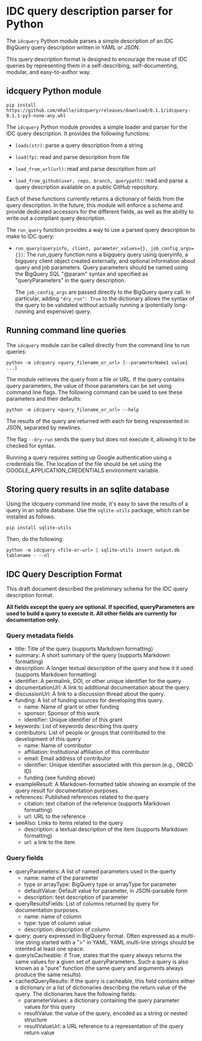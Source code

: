 
# IDC query description parser for Python

The `idcquery` Python module parses a simple description of an IDC
BigQuery query description written in YAML or JSON. 

This query description format is designed to encourage the reuse of
IDC queries by representing them in a self-describing, self-documenting,
modular, and easy-to-author way.  

## idcquery Python module

```pip install https://github.com/mhalle/idcquery/releases/download/0.1.1/idcquery-0.1.1-py3-none-any.whl```

The `idcquery` Python module provides a simple loader and parser for the IDC query description. It provides the following functions:

* `loads(str)`: parse a query description from a string

* `load(fp)`: read and parse description from file

* `load_from_url(url)`: read and parse description from url

* `load_from_github(user, repo, branch, querypath)`: read and
    parse a query description available on a public GitHub repository.

Each of these functions currently returns a dictionary of fields from the query
description. In the future, this module will enforce a schema and provide dedicated
accessors for the different fields, as well as the ability to write out a 
compliant query description. 

The `run_query` function provides a way to use a parsed query description 
to make to IDC query:

* `run_query(queryinfo, client, parameter_values={}, job_config_args={})`: 
The run_query function runs a bigquery query using queryinfo,
a bigquery client object created externally, and optional 
information about query and job parameters. Query parameters should
be named using the BigQuery SQL  "@param" syntax and specified as 
"queryParameters" in the query description. 



    The `job_config_args` are passed directly to the BigQuery query call. 
    In particular, adding `"dry_run": True` to the dictionary allows 
    the syntax of the query to be validated without actually running a
    (potentially long-running and expensive) query.

## Running command line queries

The `idcquery` module can be called directly from the command line to
run queries:

```python -m idcquery <query_filename_or_url> [--parameterName1 value1 ...]```

The module retrieves the query from a file or URL. If the query contains query
parameters, the value of those parameters can be set using command line flags.
The following command can be used to see these parameters and their defaults:

```python -m idcquery <query_filename_or_url> --help```

The results of the query are returned with each for being respresented in JSON, 
separated by newlines. 

The flag ``--dry-run`` sends the query but does not execute it, allowing it to be 
checked for syntax.

Running a query requires setting up Google authentication using 
a credentials file. The location of the file should be set using the
GOOGLE_APPLICATION_CREDENTIALS environment variable.

## Storing query results in an sqlite database

Using the idcquery command line mode, it's easy to save the results of a query
in an sqlite database. Use the `sqlite-utils` package, which can be installed as
follows: 

```pip install sqlite-utils```

Then, do the following:

```python -m idcquery <file-or-url> | sqlite-utils insert output.db tablename - --nl```

## IDC Query Description Format

This draft document described the preliminary schema for the IDC query description format.

**All fields except the query are optional. If specified, queryParameters are used to 
build a query to execute it. All other fields are currently for documentation only.**

### Query metadata fields
* title: Title of the query (supports Markdown formatting)
* summary: A short summary of the query (supports Markdown formatting)
* description: A longer textual description of the query and how it it used. (supports Markdown formatting)
* identifier: A permalink, DOI, or other unique identifier for the query
* documentationUrl: A link to additional documentation about the query.
* discussionUrl: A link to a discussion thread about the query.
* funding: A list of funding sources for developing this query.
    - name: Name of grant or other funding
    - sponsor: Sponsor of this work
    - identifier: Unique identifier of this grant
* keywords: List of keywords describing this query
* contributors: List of people or groups that contributed to the development of this query
    - name: Name of contributor
    - affiliation: Institutional affiliation of this contributor
    - email: Email address of contributor
    - identifier: Unique identifier associated with this person (e.g., ORCID ID)
    - funding (see funding above)
* exampleResult: A Markdown-formatted table showing an example of the query result for documentation purposes.
* references: Published references related to the query
    - citation: text citation of the reference (supports Markdown formatting)
    - url: URL to the reference
* seeAlso: Links to items related to the query
    - description: a textual description of the item (supports Markdown formatting)
    - url: a link to the item

### Query fields
* queryParameters: A list of named parameters used in the querty
    - name: name of the parameter
    - type or arrayType: BigQuery type or arrayType for parameter
    - defaultValue: Default value for parameter, in JSON-parsable form
    - description: test description of parameter
* queryResultsFields: List of columns returned by query for documentation purposes.
    - name: name of column
    - type: type of column value
    - description: description of column
* query: query expressed in BigQuery format. Often expressed as a multi-line string 
started with a ">" in YAML. YAML multi-line strings should be intented at least one space.
* queryIsCacheable: if True, states that the query always returns the same values for a given set of queryParameters. Such a query is also known as a "pure" function (the same
query and arguments always produce the same results).
* cachedQueryResults: If the query is cacheable, this field contains either a dictionary 
or a list of dictionaries describing the return value of the query. The dictionaries have
the following fields:
    - parameterValues: a dictionary containing the query parameter values for this query
    - resultValue: the value of the query, encoded as a string or nested structure
    - resultValueUrl: a URL reference to a representation of the query return value
